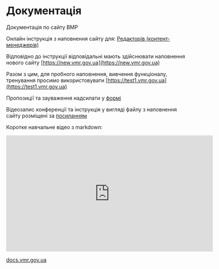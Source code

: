 # Документація



Документація по сайту ВМР

Онлайн інструкція з наповнення сайту для: 
[Редакторів (контент-менеджерів)](https://docs.vmr.gov.ua/ContentEditors/ContentEditor_Manual)


Відповідно до інструкції відповідальні мають здійснювати наповнення нового сайту  [https://new.vmr.gov.ua](https://new.vmr.gov.ua)

Разом з цим, для пробного наповнення, вивчення функціоналу, тренування просимо використовувати [https://test1.vmr.gov.ua](https://test1.vmr.gov.ua)


Пропозиції та зауваження надсилати у [формі](https://forms.gle/no5a82WQeeLBkDBd8)



Відеозапис конференції та інструкція у вигляді файлу з наповнення сайту розміщені за [посиланням](https://drive.google.com/drive/folders/1vxNdPGNhCKCb8g28nMzwHic48xQBBQK6?usp=sharing)


 Коротке навчальне відео з markdown:

<iframe width="560" height="315" src="https://www.youtube.com/embed/syrGPPekLHQ" title="YouTube video player" frameborder="0" allow="accelerometer; autoplay; clipboard-write; encrypted-media; gyroscope; picture-in-picture" allowfullscreen></iframe>


[docs.vmr.gov.ua](https://docs.vmr.gov.ua)
